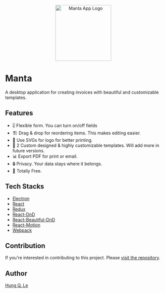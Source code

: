 <p align="center">
  <img src="https://d3crtwyc2nw0fl.cloudfront.net/items/0M0W110L142j0t2H0W2X/manta-logo.svg" alt="Manta App Logo" width="180" height="auto"/>
</p>

# Manta
A desktop application for creating invoices with beautiful and customizable templates.

## Features
* 🎚 Flexible form. You can turn on/off fields
* 🏗 Drag & drop for reordering items. This makes editing easier.
* 🍺 Use SVGs for logo for better printing.
* 🎨 2 Custom designed & highly customizable templates. Will add more in future versions.
* 📊 Export PDF for print or email.
* 🔒 Privacy. Your data stays where it belongs.
* 💯 Totally Free.

## Tech Stacks
* [Electron](https://github.com/electron/electron)
* [React](https://github.com/facebook/react)
* [Redux](https://github.com/reactjs/redux)
* [React-DnD](https://github.com/react-dnd/react-dnd)
* [React-Beautiful-DnD](https://github.com/atlassian/react-beautiful-dnd)
* [React-Motion](https://github.com/chenglou/react-motion)
* [Webpack](https://github.com/webpack/webpack)

## Contribution
If you're interested in contributing to this project. Please [visit the repository](https://github.com/hql287/Manta).

## Author
[Hung Q. Le](https://github.com/hql287)
